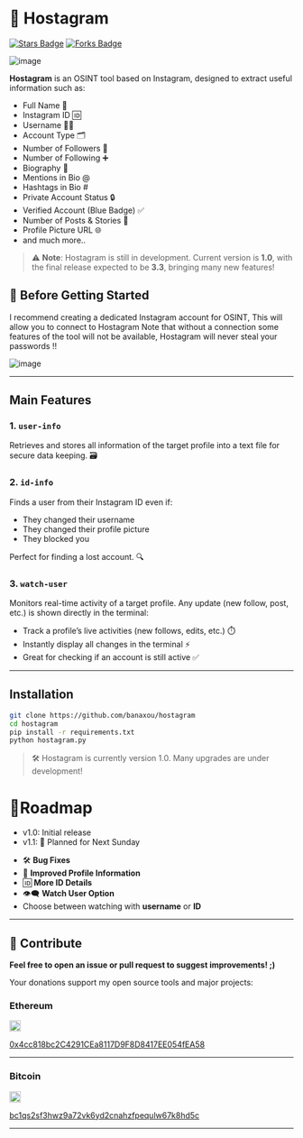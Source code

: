 # 🔴 Hostagram 

<a href="https://github.com/banaxou/hostagram/"><img src="https://img.shields.io/github/stars/banaxou/hostagram" alt="Stars Badge" /></a>
<a href="https://github.com/banaxou/hostagram/network/members"><img src="https://img.shields.io/github/forks/banaxou/hostagram" alt="Forks Badge" /></a>

![image](https://github.com/user-attachments/assets/72532e05-2bc1-43e0-9410-a049e7716660)

**Hostagram** is an OSINT tool based on Instagram, designed to extract useful information such as:

* Full Name 📛  
* Instagram ID 🆔  
* Username 🧑‍💻  
* Account Type 🗂️  
* Number of Followers 👥  
* Number of Following ➕  
* Biography 📝  
* Mentions in Bio @  
* Hashtags in Bio #  
* Private Account Status 🔒  
* Verified Account (Blue Badge) ✅  
* Number of Posts & Stories 📸  
* Profile Picture URL 🌐  
* and much more..

> ⚠️ **Note**: Hostagram is still in development. Current version is **1.0**, with the final release expected to be **3.3**, bringing many new features!

## 🚨 Before Getting Started
I recommend creating a dedicated Instagram account for OSINT, This will allow you to connect to Hostagram Note that without a connection some features of the tool will not be available,
Hostagram will never steal your passwords !!



![image](https://github.com/user-attachments/assets/eba7ab50-87f8-46c1-8a79-3932a724e2c9)

---

## Main Features

### 1. `user-info`  
Retrieves and stores all information of the target profile into a text file for secure data keeping. 🗃️

### 2. `id-info`  
Finds a user from their Instagram ID even if:  
* They changed their username  
* They changed their profile picture  
* They blocked you  

Perfect for finding a lost account. 🔍

### 3. `watch-user`  
Monitors real-time activity of a target profile. Any update (new follow, post, etc.) is shown directly in the terminal:

* Track a profile’s live activities (new follows, edits, etc.) ⏱️  
* Instantly display all changes in the terminal ⚡  
* Great for checking if an account is still active ✅  

---

## Installation

```bash
git clone https://github.com/banaxou/hostagram
cd hostagram
pip install -r requirements.txt
python hostagram.py
```
> 🛠️ Hostagram is currently version 1.0. Many upgrades are under development!



 # 🚀Roadmap 
* v1.0: Initial release
* v1.1: ‎📅 Planned for Next Sunday
- 🛠️ **Bug Fixes**  
- 👤 **Improved Profile Information**  
- 🆔 **More ID Details**  
- 👁️‍🗨️ **Watch User Option**  
- Choose between watching with **username** or **ID**  


---

## 🪷 Contribute

**Feel free to open an issue or pull request to suggest improvements! ;)**

Your donations support my open source tools and major projects:

### Ethereum  
<img src="https://upload.wikimedia.org/wikipedia/commons/0/05/Ethereum_logo_2014.svg" width="20">  

[0x4cc818bc2C4291CEa8117D9F8D8417EE054fEA58](https://etherscan.io/address/0x4cc818bc2C4291CEa8117D9F8D8417EE054fEA58)

---

### Bitcoin  

<img src="https://upload.wikimedia.org/wikipedia/commons/4/46/Bitcoin.svg" width="20"> 

[bc1qs2sf3hwz9a72vk6yd2cnahzfpequlw67k8hd5c](https://blockchair.com/bitcoin/address/bc1qs2sf3hwz9a72vk6yd2cnahzfpequlw67k8hd5c)

---
